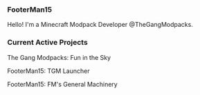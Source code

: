 ### FooterMan15

Hello! I'm a Minecraft Modpack Developer @TheGangModpacks.

### Current Active Projects

The Gang Modpacks: Fun in the Sky

FooterMan15: TGM Launcher

FooterMan15: FM's General Machinery
